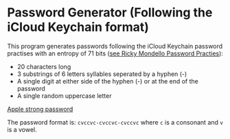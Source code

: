 # Password Generator (Following the iCloud Keychain format)

This program generates passwords following the iCloud Keychain password practises with an entropy of 71 bits ([see Ricky Mondello Password Practies](https://www.youtube.com/watch?v=-0dwX2kf6Oc)):

- 20 characters long
- 3 substrings of 6 letters syllables seperated by a hyphen (-)
- A single digit at either side of the hyphen (-) or at the end of the password
- A single random uppercase letter

[Apple strong password](https://support.apple.com/guide/security/secc84c811c4/web)

The password format is: `cvccvc-cvccvc-cvccvc` where `c` is a consonant and `v` is a vowel.
